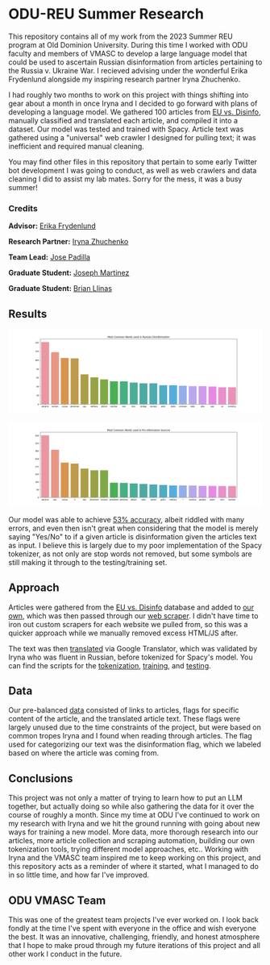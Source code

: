 # ODU-REU Summer Research
This repository contains all of my work from the 2023 Summer REU program at Old Dominion University. During this time I worked with ODU faculty and members of VMASC to develop a large language model that could be used to ascertain Russian 
disinformation from articles pertaining to the Russia v. Ukraine War. I recieved advising under the wonderful Erika Frydenlund alongside my inspiring research partner Iryna Zhuchenko.

I had roughly two months to work on this project with things shifting into gear about a month in once Iryna and I decided to go forward with plans of developing a language model. We gathered 100 articles from [EU vs. Disinfo](https://euvsdisinfo.eu/disinformation-cases/),
manually classified and translated each article, and compiled it into a dataset. Our model was tested and trained with Spacy. Article text was gathered using a "universal" web crawler I designed for pulling text; it was inefficient and required manual cleaning.

You may find other files in this repository that pertain to some early Twitter bot development I was going to conduct, as well as web crawlers and data cleaning I did to assist my lab mates. Sorry for the mess, it was a busy summer!

### Credits
**Advisor:** [Erika Frydenlund](https://www.linkedin.com/in/efrydenlund/)

**Research Partner:** [Iryna Zhuchenko](https://www.linkedin.com/in/iryna-zhuchenko-0a6135265/)

**Team Lead:** [Jose Padilla](https://www.linkedin.com/in/jose-j-padilla-1624224a/)

**Graduate Student:** [Joseph Martinez](https://www.linkedin.com/in/josephmars/)

**Graduate Student:** [Brian Llinas](https://www.linkedin.com/in/brian-jesus-llinas-marimon/)

## Results
![Most common Disinfo words](/Disinfo_Words.png)

![Most common Proinfo words](/Proinfo_Words.png)

Our model was able to achieve [53% accuracy](https://github.com/adammartin13/ODU-REU/blob/main/Test%20100%20examples.txt), albeit riddled with many errors, and even then isn't great when considering that the model is merely saying "Yes/No" to if a given article
is disinformation given the articles text as input. I believe this is largely due to my poor implementation of the Spacy tokenizer, as not only are stop words not removed, but some symbols are still making it through to the testing/training set.
## Approach
Articles were gathered from the [EU vs. Disinfo](https://euvsdisinfo.eu/disinformation-cases/) database and added to [our own](https://github.com/adammartin13/ODU-REU/blob/main/Disinformation_Training_Data.csv), which was then passed through our 
[web scraper](https://github.com/adammartin13/ODU-REU/blob/main/article_crawler.py). I didn't have time to iron out custom scrapers for each website we pulled from, so this was a quicker approach while we manually removed excess HTML/JS after. 

The text was then [translated](https://github.com/adammartin13/ODU-REU/blob/main/translator.py) via Google Translator, which was validated by Iryna who was fluent in Russian, before tokenized for Spacy's model. You can find the scripts for the
[tokenization](https://github.com/adammartin13/ODU-REU/blob/main/spacyPreTraining.py), [training](https://github.com/adammartin13/ODU-REU/blob/main/spacyTraining.py), and [testing](https://github.com/adammartin13/ODU-REU/blob/main/spacyTest.py).
## Data
Our pre-balanced [data](https://github.com/adammartin13/ODU-REU/blob/main/Disinformation_Training_Data.csv) consisted of links to articles, flags for specific content of the article, and the translated article text. These flags were largely unused due to the time constraints of
the project, but were based on common tropes Iryna and I found when reading through articles. The flag used for categorizing our text was the disinformation flag, which we labeled based on where the article was coming from.
## Conclusions
This project was not only a matter of trying to learn how to put an LLM together, but actually doing so while also gathering the data for it over the course of roughly a month. Since my time at ODU I've continued to work on my research with Iryna and we hit
the ground running with going about new ways for training a new model. More data, more thorough research into our articles, more article collection and scraping automation, building our own tokenization tools, trying different model approaches, etc.. Working
with Iryna and the VMASC team inspired me to keep working on this project, and this repository acts as a reminder of where it started, what I managed to do in so little time, and how far I've improved.
## ODU VMASC Team
This was one of the greatest team projects I've ever worked on. I look back fondly at the time I've spent with everyone in the office and wish everyone the best. It was an innovative, challenging, friendly, and honest atmosphere that I hope to make proud
through my future iterations of this project and all other work I conduct in the future.
